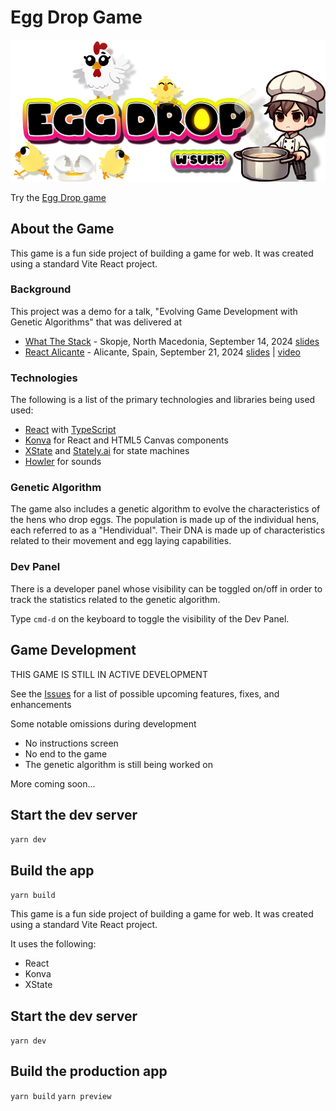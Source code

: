 # Egg Drop Game

![Egg Drop Title](public/images/egg-drop-title.png)

Try the [Egg Drop game](http://eggdrop.kevinmaes.com)

## About the Game

This game is a fun side project of building a game for web. It was created using a standard Vite React project.

### Background

This project was a demo for a talk, "Evolving Game Development with Genetic Algorithms" that was delivered at

- [What The Stack](https://wts.sh) - Skopje, North Macedonia, September 14, 2024 [slides](https://noti.st/kvmaes/k4mqD6/evolving-game-development-with-genetic-algorithms)
- [React Alicante](https://reactalicante.es) - Alicante, Spain, September 21, 2024 [slides](https://noti.st/kvmaes/cLmMPq/evolving-game-development-with-genetic-algorithms) | [video](https://youtu.be/b2TJoNDQ1co)

### Technologies

The following is a list of the primary technologies and libraries being used used:

- [React](https://react.dev) with [TypeScript](https://www.typescriptlang.org)
- [Konva](https://konvajs.org) for React and HTML5 Canvas components
- [XState](https://xstate.js.org) and [Stately.ai](https://stately.ai) for state machines
- [Howler](https://howlerjs.com) for sounds

### Genetic Algorithm

The game also includes a genetic algorithm to evolve the characteristics of the hens who drop eggs. The population is made up of the individual hens, each referred to as a "Hendividual". Their DNA is made up of characteristics related to their movement and egg laying capabilities.

### Dev Panel

There is a developer panel whose visibility can be toggled on/off in order to track the statistics related to the genetic algorithm.

Type `cmd-d` on the keyboard to toggle the visibility of the Dev Panel.

## Game Development

THIS GAME IS STILL IN ACTIVE DEVELOPMENT

See the [Issues](https://github.com/kevinmaes/eggdrop/issues) for a list of possible upcoming features, fixes, and enhancements

Some notable omissions during development

- No instructions screen
- No end to the game
- The genetic algorithm is still being worked on

More coming soon...

## Start the dev server

`yarn dev`

## Build the app

`yarn build`

This game is a fun side project of building a game for web. It was created using a standard Vite React project.

It uses the following:

- React
- Konva
- XState

## Start the dev server

`yarn dev`

## Build the production app

`yarn build`
`yarn preview`
